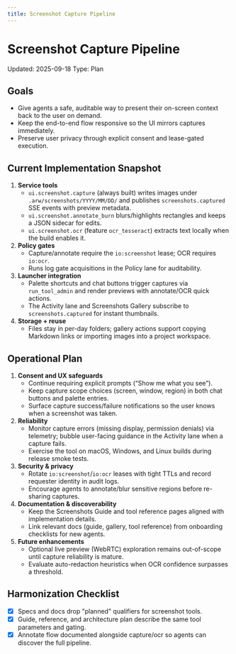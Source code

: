 ```yaml
---
title: Screenshot Capture Pipeline
---
```


# Screenshot Capture Pipeline

Updated: 2025-09-18
Type: Plan

## Goals
- Give agents a safe, auditable way to present their on-screen context back to the user on demand.
- Keep the end-to-end flow responsive so the UI mirrors captures immediately.
- Preserve user privacy through explicit consent and lease-gated execution.

## Current Implementation Snapshot
1. **Service tools**
   - `ui.screenshot.capture` (always built) writes images under `.arw/screenshots/YYYY/MM/DD/` and publishes `screenshots.captured` SSE events with preview metadata.
   - `ui.screenshot.annotate_burn` blurs/highlights rectangles and keeps a JSON sidecar for edits.
   - `ui.screenshot.ocr` (feature `ocr_tesseract`) extracts text locally when the build enables it.
2. **Policy gates**
   - Capture/annotate require the `io:screenshot` lease; OCR requires `io:ocr`.
   - Runs log gate acquisitions in the Policy lane for auditability.
3. **Launcher integration**
   - Palette shortcuts and chat buttons trigger captures via `run_tool_admin` and render previews with annotate/OCR quick actions.
   - The Activity lane and Screenshots Gallery subscribe to `screenshots.captured` for instant thumbnails.
4. **Storage + reuse**
   - Files stay in per-day folders; gallery actions support copying Markdown links or importing images into a project workspace.

## Operational Plan
1. **Consent and UX safeguards**
   - Continue requiring explicit prompts (“Show me what you see”).
   - Keep capture scope choices (screen, window, region) in both chat buttons and palette entries.
   - Surface capture success/failure notifications so the user knows when a screenshot was taken.
2. **Reliability**
   - Monitor capture errors (missing display, permission denials) via telemetry; bubble user-facing guidance in the Activity lane when a capture fails.
   - Exercise the tool on macOS, Windows, and Linux builds during release smoke tests.
3. **Security & privacy**
   - Rotate `io:screenshot`/`io:ocr` leases with tight TTLs and record requester identity in audit logs.
   - Encourage agents to annotate/blur sensitive regions before re-sharing captures.
4. **Documentation & discoverability**
   - Keep the Screenshots Guide and tool reference pages aligned with implementation details.
   - Link relevant docs (guide, gallery, tool reference) from onboarding checklists for new agents.
5. **Future enhancements**
   - Optional live preview (WebRTC) exploration remains out-of-scope until capture reliability is mature.
   - Evaluate auto-redaction heuristics when OCR confidence surpasses a threshold.

## Harmonization Checklist
- [x] Specs and docs drop "planned" qualifiers for screenshot tools.
- [x] Guide, reference, and architecture plan describe the same tool parameters and gating.
- [x] Annotate flow documented alongside capture/ocr so agents can discover the full pipeline.
